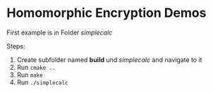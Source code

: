 # Homomorphic Encryption Demos

First example is in Folder *simplecalc*

Steps:
1. Create subfolder named **build** und _simplecalc_ and navigate to it
2. Run `cmake ..`
3. Run `make`
4. Run `./simplecalc`

